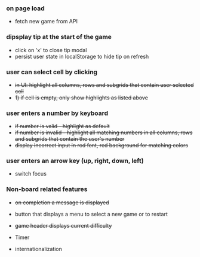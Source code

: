 ### on page load

- fetch new game from API

### dipsplay tip at the start of the game

- click on 'x' to close tip modal
- persist user state in localStorage to hide tip on refresh

### user can select cell by clicking

- ~~in UI: highlight all columns, rows and subgrids that contain user selected cell~~
- ~~1) if cell is empty, only show highlights as listed above~~

### user enters a number by keyboard

- ~~if number is valid - highlight as default~~
- ~~if number is invalid - highlight all matching numbers in all columns, rows and subgrids that contain the user's number~~
- ~~display incorrect input in red font, red background for matching colors~~

### user enters an arrow key (up, right, down, left)

- switch focus

### Non-board related features

- ~~on completion a message is displayed~~

- button that displays a menu to select a new game or to restart

- ~~game header displays current difficulty~~

- Timer

- internationalization
